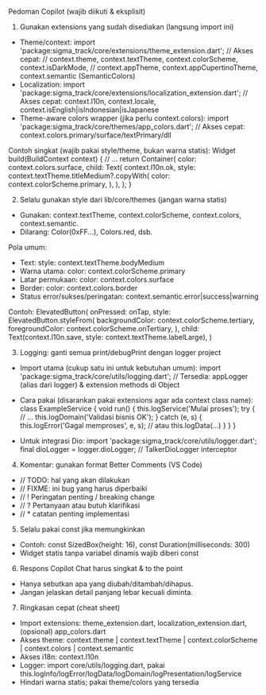Pedoman Copilot (wajib diikuti & eksplisit)

1) Gunakan extensions yang sudah disediakan (langsung import ini)
- Theme/context:
	import 'package:sigma_track/core/extensions/theme_extension.dart';
	// Akses cepat:
	// context.theme, context.textTheme, context.colorScheme, context.isDarkMode,
	// context.appTheme, context.appCupertinoTheme, context.semantic (SemanticColors)
- Localization:
	import 'package:sigma_track/core/extensions/localization_extension.dart';
	// Akses cepat: context.l10n, context.locale, context.isEnglish|isIndonesian|isJapanese
- Theme-aware colors wrapper (jika perlu context.colors):
	import 'package:sigma_track/core/themes/app_colors.dart';
	// Akses cepat: context.colors.primary/surface/textPrimary/dll

Contoh singkat (wajib pakai style/theme, bukan warna statis):
Widget build(BuildContext context) {
	// ...
	return Container(
		color: context.colors.surface,
		child: Text(
			context.l10n.ok,
			style: context.textTheme.titleMedium?.copyWith(
				color: context.colorScheme.primary,
			),
		),
	);
}

2) Selalu gunakan style dari lib/core/themes (jangan warna statis)
- Gunakan: context.textTheme, context.colorScheme, context.colors, context.semantic.
- Dilarang: Color(0xFF...), Colors.red, dsb.

Pola umum:
- Text: style: context.textTheme.bodyMedium
- Warna utama: color: context.colorScheme.primary
- Latar permukaan: color: context.colors.surface
- Border: color: context.colors.border
- Status error/sukses/peringatan: context.semantic.error|success|warning

Contoh:
ElevatedButton(
	onPressed: onTap,
	style: ElevatedButton.styleFrom(
		backgroundColor: context.colorScheme.tertiary,
		foregroundColor: context.colorScheme.onTertiary,
	),
	child: Text(context.l10n.save, style: context.textTheme.labelLarge),
)

3) Logging: ganti semua print/debugPrint dengan logger project
- Import utama (cukup satu ini untuk kebutuhan umum):
	import 'package:sigma_track/core/utils/logging.dart';
	// Tersedia: appLogger (alias dari logger) & extension methods di Object

- Cara pakai (disarankan pakai extensions agar ada context class name):
	class ExampleService {
		void run() {
			this.logService('Mulai proses');
			try {
				// ...
				this.logDomain('Validasi bisnis OK');
			} catch (e, s) {
				this.logError('Gagal memproses', e, s); // atau this.logData(...)
			}
		}
	}

- Untuk integrasi Dio:
	import 'package:sigma_track/core/utils/logger.dart';
	final dioLogger = logger.dioLogger; // TalkerDioLogger interceptor

4) Komentar: gunakan format Better Comments (VS Code)
- // TODO: hal yang akan dilakukan
- // FIXME: ini bug yang harus diperbaiki
- // ! Peringatan penting / breaking change
- // ? Pertanyaan atau butuh klarifikasi
- // * catatan penting implementasi

5) Selalu pakai const jika memungkinkan
- Contoh: const SizedBox(height: 16), const Duration(milliseconds: 300)
- Widget statis tanpa variabel dinamis wajib diberi const

6) Respons Copilot Chat harus singkat & to the point
- Hanya sebutkan apa yang diubah/ditambah/dihapus.
- Jangan jelaskan detail panjang lebar kecuali diminta.

7) Ringkasan cepat (cheat sheet)
- Import extensions: theme_extension.dart, localization_extension.dart, (opsional) app_colors.dart
- Akses theme: context.theme | context.textTheme | context.colorScheme | context.colors | context.semantic
- Akses i18n: context.l10n
- Logger: import core/utils/logging.dart, pakai this.logInfo/logError/logData/logDomain/logPresentation/logService
- Hindari warna statis; pakai theme/colors yang tersedia
